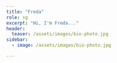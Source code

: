 ```yaml
---
title: "Freda"
role: sg
excerpt: "Hi, I'm Freda..."
header:
  teaser: /assets/images/bio-photo.jpg
sidebar:
  - image: /assets/images/bio-photo.jpg

---
```

